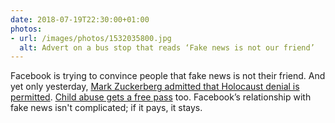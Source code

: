 ```yaml
---
date: 2018-07-19T22:30:00+01:00
photos:
- url: /images/photos/1532035800.jpg
  alt: Advert on a bus stop that reads ‘Fake news is not our friend’
---
```

Facebook is trying to convince people that fake news is not their friend. And yet only yesterday, [Mark Zuckerberg admitted that Holocaust denial is permitted](https://www.recode.net/2018/7/18/17575156/mark-zuckerberg-interview-facebook-recode-kara-swisher#zpnLbz). [Child abuse gets a free pass](https://www.bbc.co.uk/news/technology-44859407) too. Facebook’s relationship with fake news isn't complicated; if it pays, it stays.
